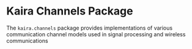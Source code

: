 # Kaira Channels Package

The `kaira.channels` package provides implementations of various communication channel models used in signal processing and wireless communications